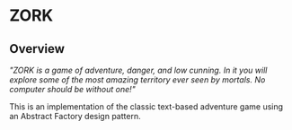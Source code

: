 # ZORK
## Overview
*"ZORK is a game of adventure, danger, and low cunning. In it you will explore some of the most amazing territory ever seen by mortals. No computer should be without one!"*      
   
This is an implementation of the classic text-based adventure game using an Abstract Factory design pattern.
